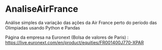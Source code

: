 # AnaliseAirFrance
Análise simples da variação das ações da Air France perto do período das Olimpiadas usando Python e Pandas

Página da empresa na Euronext (Bolsa de valores de Paris) : https://live.euronext.com/en/product/equities/FR001400J770-XPAR
